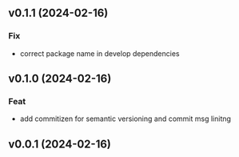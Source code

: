## v0.1.1 (2024-02-16)

### Fix

- correct package name in develop dependencies

## v0.1.0 (2024-02-16)

### Feat

- add commitizen for semantic versioning and commit msg linitng

## v0.0.1 (2024-02-16)
